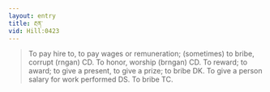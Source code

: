 ```yaml
---
layout: entry
title: རྔན་
vid: Hill:0423
---
```

> To pay hire to, to pay wages or remuneration; (sometimes) to bribe, corrupt (rngan) CD\. To honor, worship (brngan) CD\. To reward; to award; to give a present, to give a prize; to bribe DK\. To give a person salary for work performed DS\. To bribe TC\.



